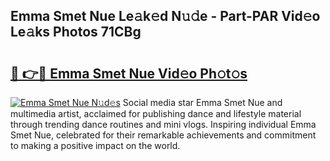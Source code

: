 ## Emma Smet Nue Le𝚊k𝚎d N𝚞𝚍e - Part-PAR Vid𝚎o Le𝚊ks Photos 71CBg

# <h2><a href="http://fb95zsv.evod.top/?m=Emma+Smet+Nue">🔗 👉🔴 Emma Smet Nue Vid𝚎o Ph𝚘t𝚘s</a></h2>

[![Emma Smet Nue N𝚞d𝚎s](https://i.imgur.com/8V9OHl7.gif)](http://fb95zsv.evod.top/?m=Emma+Smet+Nue)
Social media star Emma Smet Nue and multimedia artist, acclaimed for publishing dance and lifestyle material through trending dance routines and mini vlogs. Inspiring individual Emma Smet Nue, celebrated for their remarkable achievements and commitment to making a positive impact on the world. 
